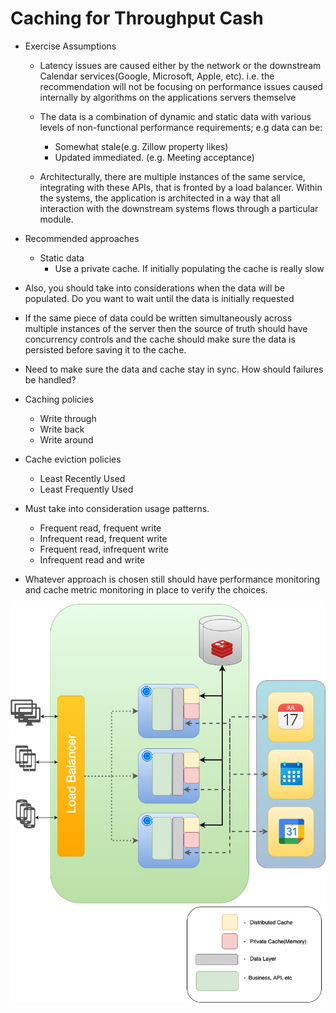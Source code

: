 

# Caching for Throughput Cash
* Exercise Assumptions
  * Latency issues are caused either by the network or the downstream Calendar services(Google, Microsoft, Apple, etc). i.e. the recommendation will not be focusing on performance issues caused internally by algorithms on the applications servers themselve
  * The data is a combination of dynamic and static data with various levels of non-functional performance requirements; e.g data can be:
    * Somewhat stale(e.g. Zillow property likes)
    * Updated immediated. (e.g. Meeting acceptance)

  * Architecturally, there are multiple instances of the same service, integrating with these APIs, that is fronted by a load balancer. Within the systems, the application is architected in a way that all interaction with the downstream systems flows through a particular module.
  

* Recommended approaches
    * Static data
        * Use a private cache. If initially populating the cache is really slow

* Also, you should take into considerations when the data will be populated. Do you want to wait until the data is initially requested 
* If the same piece of data could be written simultaneously across multiple instances of the server then the source of truth should have concurrency controls and the cache should make sure the data is persisted before saving it to the cache. 
* Need to make sure the data and cache stay in sync. How should failures be handled?
* Caching policies
    * Write through
    * Write back
    * Write around
* Cache eviction policies
    * Least Recently Used
    * Least Frequently Used
* Must take into consideration usage patterns.
    * Frequent read, frequent write
    * Infrequent read, frequent write
    * Frequent read, infrequent write
    * Infrequent read and write
* Whatever approach is chosen still should have performance monitoring and cache metric monitoring in place to verify the choices.

![Cache Diagram](cache.jpg)


